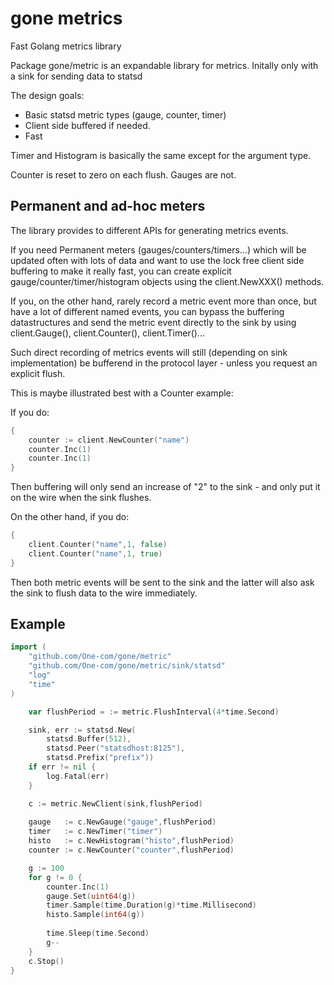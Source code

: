 # gone metrics

Fast Golang metrics library

Package gone/metric is an expandable library for metrics.
Initally only with a sink for sending data to statsd

The design goals:

* Basic statsd metric types (gauge, counter, timer)
* Client side buffered if needed.
* Fast

Timer and Histogram is basically the same except for the argument type.

Counter is reset to zero on each flush. Gauges are not.

## Permanent and ad-hoc meters

The library provides to different APIs for generating metrics events.

If you need Permanent meters (gauges/counters/timers...) which will be updated often with lots of data and want to use the lock free client side buffering to make it really fast, you can create explicit gauge/counter/timer/histogram objects using the client.NewXXX() methods.

If you, on the other hand, rarely record a metric event more than once, but have a lot of different named events, you can bypass the buffering datastructures and send the metric event directly to the sink by using client.Gauge(), client.Counter(), client.Timer()...

Such direct recording of metrics events will still (depending on sink implementation) be bufferend in the protocol layer - unless you request an explicit flush.

This is maybe illustrated best with a Counter example:

If you do:

```go
{
	counter := client.NewCounter("name")
	counter.Inc(1)
	counter.Inc(1)
}
```

Then buffering will only send an increase of "2" to the sink - and only put it on the wire when the sink flushes.

On the other hand, if you do:

```go
{
	client.Counter("name",1, false)
	client.Counter("name",1, true)
}
```

Then both metric events will be sent to the sink and the latter will also ask the sink to flush data to the wire immediately.

## Example

```go
import (
	"github.com/One-com/gone/metric"
	"github.com/One-com/gone/metric/sink/statsd"
	"log"
	"time"
)

	var flushPeriod = := metric.FlushInterval(4*time.Second)

	sink, err := statsd.New(
		statsd.Buffer(512),
		statsd.Peer("statsdhost:8125"),
		statsd.Prefix("prefix"))
	if err != nil {
		log.Fatal(err)
	}

	c := metric.NewClient(sink,flushPeriod)
	
	gauge   := c.NewGauge("gauge",flushPeriod)
	timer   := c.NewTimer("timer")
	histo   := c.NewHistogram("histo",flushPeriod)
	counter := c.NewCounter("counter",flushPeriod)

	g := 100
	for g != 0 {
		counter.Inc(1)
		gauge.Set(uint64(g))
		timer.Sample(time.Duration(g)*time.Millisecond)
		histo.Sample(int64(g))
		
		time.Sleep(time.Second)
		g--
	}
	c.Stop()	
}


```
